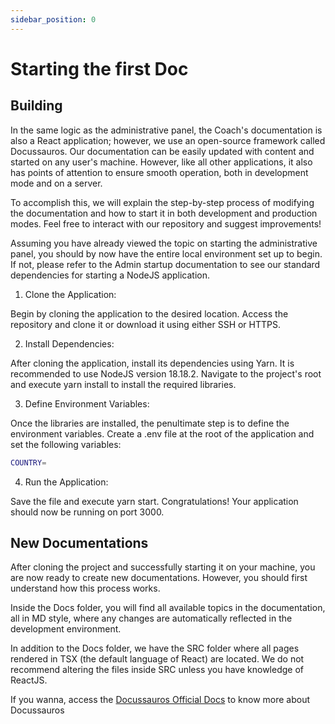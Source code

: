 ```yaml
---
sidebar_position: 0
---
```


# Starting the first Doc

## Building

In the same logic as the administrative panel, the Coach's documentation is also a React application; however, we use an open-source framework called Docussauros. Our documentation can be easily updated with content and started on any user's machine. However, like all other applications, it also has points of attention to ensure smooth operation, both in development mode and on a server.

To accomplish this, we will explain the step-by-step process of modifying the documentation and how to start it in both development and production modes. Feel free to interact with our repository and suggest improvements!

Assuming you have already viewed the topic on starting the administrative panel, you should by now have the entire local environment set up to begin. If not, please refer to the Admin startup documentation to see our standard dependencies for starting a NodeJS application.

1. Clone the Application:

Begin by cloning the application to the desired location. Access the repository and clone it or download it using either SSH or HTTPS.

2. Install Dependencies:

After cloning the application, install its dependencies using Yarn. It is recommended to use NodeJS version 18.18.2. Navigate to the project's root and execute yarn install to install the required libraries.

3. Define Environment Variables:

Once the libraries are installed, the penultimate step is to define the environment variables. Create a .env file at the root of the application and set the following variables:

```bash
COUNTRY=
```

4. Run the Application:

Save the file and execute yarn start. Congratulations! Your application should now be running on port 3000.

## New Documentations

After cloning the project and successfully starting it on your machine, you are now ready to create new documentations. However, you should first understand how this process works.

Inside the Docs folder, you will find all available topics in the documentation, all in MD style, where any changes are automatically reflected in the development environment.

In addition to the Docs folder, we have the SRC folder where all pages rendered in TSX (the default language of React) are located. We do not recommend altering the files inside SRC unless you have knowledge of ReactJS.

If you wanna, access the [Docussauros Official Docs](https://docusaurus.io/) to know more about Docussauros
